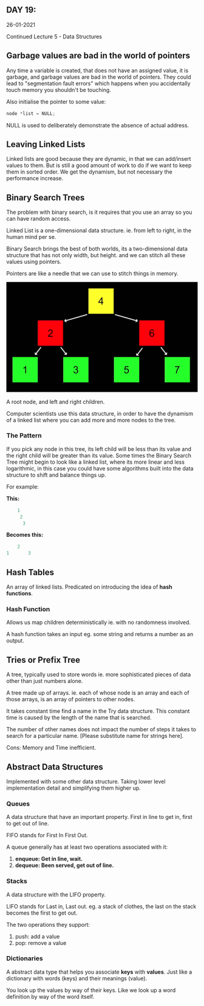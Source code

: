 ## DAY 19:

26-01-2021

Continued Lecture 5 - Data Structures

## Garbage values are bad in the world of pointers

Any time a variable is created, that does not have an assigned value, it is garbage, and garbage values are bad in the world of pointers. They could lead to "segmentation fault errors" which happens when you accidentally touch memory you shouldn't be touching.

Also initialise the pointer to some value:

```jsx
node *list = NULL;
```

NULL is used to deliberately demonstrate the absence of actual address.

## Leaving Linked Lists

Linked lists are good because they are dynamic, in that we can add/insert values to them. But is still a good amount of work to do if we want to keep them in sorted order. We get the dynamism, but not necessary the performance increase.

## Binary Search Trees

The problem with binary search, is it requires that you use an array so you can have random access.

Linked List is a one-dimensional data structure. ie. from left to right, in the human mind per se.

Binary Search brings the best of both worlds, its a two-dimensional data structure that has not only width, but height. and we can stitch all these values using pointers.

Pointers are like a needle that we can use to stitch things in memory.

![./01.png](./01.png)

A root node, and left and right children.

Computer scientists use this data structure, in order to have the dynamism of a linked list where you can add more and more nodes to the tree.

### The Pattern

If you pick any node in this tree, its left child will be less than its value and the right child will be greater than its value. Some times the Binary Search Tree might begin to look like a linked list, where its more linear and less logarithmic, in this case you could have some algorithms built into the data structure to shift and balance things up.

For example:

**This:**

```jsx
	1
	 2
	  3
```

**Becomes this:**

```jsx
	2
1		3
```

## Hash Tables

An array of linked lists. Predicated on introducing the idea of **hash functions**.

### Hash Function

Allows us map children deterministically ie. with no randomness involved.

A hash function takes an input eg. some string and returns a number as an output.

## Tries or Prefix Tree

A tree, typically used to store words ie. more sophisticated pieces of data other than just numbers alone.

A tree made up of arrays. ie. each of whose node is an array and each of those arrays, is an array of pointers to other nodes.

It takes constant time find a name in the Try data structure. This constant time is caused by the length of the name that is searched.

The number of other names does not impact the number of steps it takes to search for a particular name. [Please substitute name for strings here].

Cons: Memory and Time inefficient.

## Abstract Data Structures

Implemented with some other data structure. Taking lower level implementation detail and simplifying them higher up.

### Queues

A data structure that have an important property. First in line to get in, first to get out of line.

FIFO stands for First In First Out.

A queue generally has at least two operations associated with it:

1. **enqueue: Get in line, wait.**
2. **dequeue: Been served, get out of line.**

### Stacks

A data structure with the LIFO property.

LIFO stands for Last in, Last out. eg. a stack of clothes, the last on the stack becomes the first to get out.

The two operations they support:

1. push: add a value
2. pop: remove a value

### Dictionaries

A abstract data type that helps you associate **keys** with **values**. Just like a dictionary with words (keys) and their meanings (value).

You look up the values by way of their keys. Like we look up a word definition by way of the word itself.
